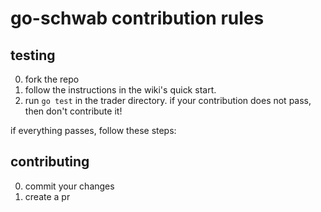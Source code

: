 # go-schwab contribution rules

## testing

0. fork the repo
1. follow the instructions in the wiki's quick start.
2. run `go test` in the trader directory. if your contribution does not pass, then don't contribute it!

if everything passes, follow these steps:

## contributing

0. commit your changes
1. create a pr
